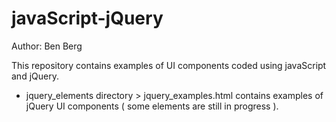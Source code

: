 # javaScript-jQuery 

Author: Ben Berg

This repository contains examples of UI components coded using javaScript and jQuery.
-  jquery_elements directory > jquery_examples.html contains examples of jQuery UI components ( some elements are still in progress ).
